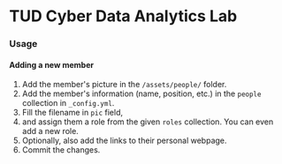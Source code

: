 # TUD Cyber Data Analytics Lab


### Usage

#### Adding a new member
1. Add the member's picture in the `/assets/people/` folder.
2. Add the member's information (name, position, etc.) in the `people` collection in `_config.yml`.
3. Fill the filename in `pic` field,
4. and assign them a role from the given `roles` collection. You can even add a new role.
5. Optionally, also add the links to their personal webpage.
6. Commit the changes.

